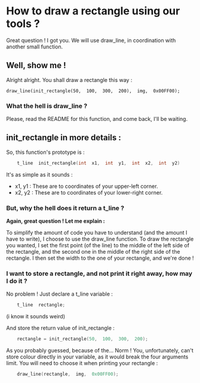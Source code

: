# How to draw a rectangle using our tools ?
Great question ! I got you. We will use draw_line, in coordination with another small function.
## Well, show me !
Alright alright.
You shall draw a rectangle this way :

    draw_line(init_rectangle(50,  100,  300,  200),  img,  0x00FF00);
### What the hell is draw_line ?
Please, read the README for this function, and come back, I'll be waiting.

## init_rectangle in more details :

So, this function's prototype is :
```c
    t_line  init_rectangle(int  x1,  int  y1,  int  x2,  int  y2)
```
It's as simple as it sounds :

 - x1, y1	: These are to coordinates of your upper-left corner.
 - x2, y2	: These are to coordinates of your lower-right corner.
 
 ### But, why the hell does it return a t_line ?
 
**Again, great question ! Let me explain :** 

To simplify the amount of code you have to understand (and the amount I have to write), I choose to use the draw_line function. To draw the rectangle you wanted, I set the first point (of the line) to the middle of the left side of the rectangle, and the second one in the middle of the right side of the rectangle. I then set the width to the one of your rectangle, and we're done !
### I want to store a rectangle,  and not print it right away, how may I do it ?

No problem ! Just declare a t_line variable :

```c
	t_line	rectangle;
```

(i know it sounds weird)

And store the return value of init_rectangle :

```c
	rectangle = init_rectangle(50,  100,  300,  200);
```

As you probably guessed, because of the... Norm ! You, unfortunately, can't store colour directly in your variable, as it would break the four arguments limit. You will need to choose it when printing your rectangle :

```c
	draw_line(rectangle,  img,  0x00FF00);
```
